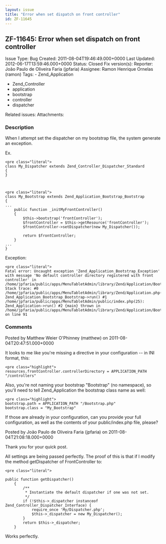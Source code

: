 ```yaml
---
layout: issue
title: "Error when set dispatch on front controller"
id: ZF-11645
---
```


ZF-11645: Error when set dispatch on front controller 
------------------------------------------------------

 Issue Type: Bug Created: 2011-08-04T19:46:49.000+0000 Last Updated: 2012-06-17T13:59:46.000+0000 Status: Closed Fix version(s): 
 Reporter:  João Paulo de Oliveira Faria (jpfaria)  Assignee:  Ramon Henrique Ornelas (ramon)  Tags: - Zend\_Application
- Zend\_Controller
- application
- bootstrap
- controller
- dispatcher
 
 Related issues: 
 Attachments: 
### Description

When I attempt set the dispatcher on my bootstrap file, the system generate an exception.

Ex.

 
    <pre class="literal"> 
    class My_Dispatcher extends Zend_Controller_Dispatcher_Standard
    {
    }


 
    <pre class="literal"> 
    class My_Bootstrap extends Zend_Application_Bootstrap_Bootstrap
    {
    ...
        public function _initMyFrontController()
        {
            $this->bootstrap('frontController');
            $frontController = $this->getResource('frontController');
            $frontController->setDispatcher(new My_Dispatcher());
        
            return $frontController;
        }
    ...
    }


Exception:

 
    <pre class="literal"> 
    Fatal error: Uncaught exception 'Zend_Application_Bootstrap_Exception' with message 'No default controller directory registered with front controller' in /home/jpfaria/public/apps/MenuTabletAdmin/library/Zend/Application/Bootstrap/Bootstrap.php:91 Stack trace: #0 /home/jpfaria/public/apps/MenuTabletAdmin/library/Zend/Application.php(366): Zend_Application_Bootstrap_Bootstrap->run() #1 /home/jpfaria/public/apps/MenuTabletAdmin/public/index.php(25): Zend_Application->run() #2 {main} thrown in /home/jpfaria/public/apps/MenuTabletAdmin/library/Zend/Application/Bootstrap/Bootstrap.php on line 91


 

 

### Comments

Posted by Matthew Weier O'Phinney (matthew) on 2011-08-04T20:47:51.000+0000

It looks to me like you're missing a directive in your configuration -- in INI format, this:

 
    <pre class="highlight">
    resources.frontController.controllerDirectory = APPLICATION_PATH "/controllers"


Also, you're not naming your bootstrap "Bootstrap" (no namespace), so you'll need to tell Zend\_Application the bootstrap class name as well:

 
    <pre class="highlight">
    bootstrap.path = APPLICATION_PATH "/Bootstrap.php"
    bootstrap.class = "My_Bootstrap"


If those are already in your configuration, can you provide your full configuration, as well as the contents of your public/index.php file, please?

 

 

Posted by João Paulo de Oliveira Faria (jpfaria) on 2011-08-04T21:08:18.000+0000

Thank you for your quick post.

All settings are being passed perfectly. The proof of this is that if I modify the method getDispatcher of FrontController to:

 
    <pre class="literal">
    
    public function getDispatcher()
        {
            /**
             * Instantiate the default dispatcher if one was not set.
             */
            if (!$this->_dispatcher instanceof Zend_Controller_Dispatcher_Interface) {
                require_once 'My/Dispatcher.php';
                $this->_dispatcher = new My_Dispatcher();
            }
            return $this->_dispatcher;
        }
    


Works perfectly.

 

 